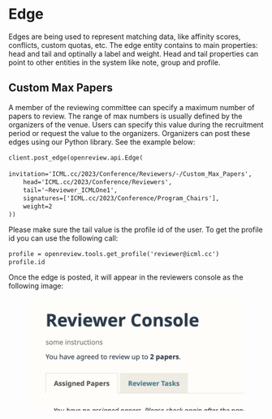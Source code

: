 # Edge

Edges are being used to represent matching data, like affinity scores, conflicts, custom quotas, etc. The edge entity contains to main properties: head and tail and optinally a label and weight. Head and tail properties can point to other entities in the system like note, group and profile.

## Custom Max Papers

A member of the reviewing committee can specify a maximum number of papers to review. The range of max numbers is usually defined by the organizers of the venue. Users can specify this value during the recruitment period or request the value to the organizers. Organizers can post these edges using our Python library. See the example below:

```
client.post_edge(openreview.api.Edge(
    invitation='ICML.cc/2023/Conference/Reviewers/-/Custom_Max_Papers',
    head='ICML.cc/2023/Conference/Reviewers',
    tail='~Reviewer_ICMLOne1',
    signatures=['ICML.cc/2023/Conference/Program_Chairs'],
    weight=2
))
```

Please make sure the tail value is the profile id of the user. To get the profile id you can use the following call:

```
profile = openreview.tools.get_profile('reviewer@icml.cc')
profile.id
```

Once the edge is posted, it will appear in the reviewers console as the following image:

<figure><img src="../../../.gitbook/assets/Screen Shot 2023-01-31 at 11.14.16 AM.png" alt=""><figcaption></figcaption></figure>
